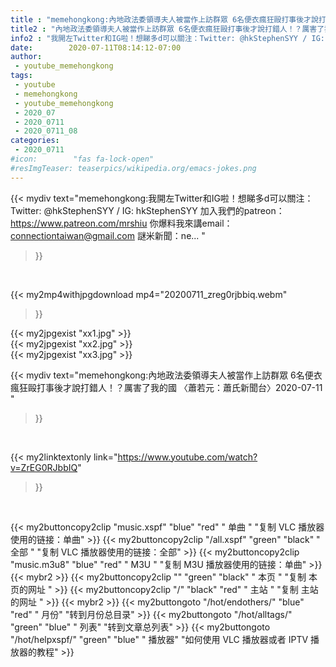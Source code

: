 ```yaml
---
title : "memehongkong:內地政法委領導夫人被當作上訪群眾 6名便衣瘋狂毆打事後才說打錯人！？厲害了我的國 〈蕭若元：蕭氏新聞台〉2020-07-11 "
title2 : "內地政法委領導夫人被當作上訪群眾 6名便衣瘋狂毆打事後才說打錯人！？厲害了我的國 〈蕭若元：蕭氏新聞台〉2020-07-11 "
info2 : "我開左Twitter和IG啦！想睇多d可以關注：Twitter: @hkStephenSYY / IG: hkStephenSYY 加入我們的patreon：https://www.patreon.com/mrshiu 你爆料我來講email： connectiontaiwan@gmail.com 謎米新聞：ne... "
date:        2020-07-11T08:14:12-07:00
author:
 - youtube_memehongkong
tags:
 - youtube
 - memehongkong
 - youtube_memehongkong
 - 2020_07
 - 2020_0711
 - 2020_0711_08
categories:
 - 2020_0711
#icon:        "fas fa-lock-open"
#resImgTeaser: teaserpics/wikipedia.org/emacs-jokes.png
---
```


{{< mydiv text="memehongkong:我開左Twitter和IG啦！想睇多d可以關注：Twitter: @hkStephenSYY / IG: hkStephenSYY 加入我們的patreon：https://www.patreon.com/mrshiu 你爆料我來講email： connectiontaiwan@gmail.com 謎米新聞：ne... "
>}}
<br>


{{< my2mp4withjpgdownload mp4="20200711_zreg0rjbbiq.webm"
>}}

{{< my2jpgexist "xx1.jpg" >}}<br>
{{< my2jpgexist "xx2.jpg" >}}<br>
{{< my2jpgexist "xx3.jpg" >}}<br>



{{< mydiv text="memehongkong:內地政法委領導夫人被當作上訪群眾 6名便衣瘋狂毆打事後才說打錯人！？厲害了我的國 〈蕭若元：蕭氏新聞台〉2020-07-11 "
>}}
<br>

{{< my2linktextonly link="https://www.youtube.com/watch?v=ZrEG0RJbbIQ"
>}}


<br>

{{< my2buttoncopy2clip "music.xspf"        "blue"   "red"    " 单曲 "  "复制 VLC 播放器使用的链接：单曲" >}} {{< my2buttoncopy2clip "/all.xspf"         "green"  "black"  " 全部 "  "复制 VLC 播放器使用的链接：全部" >}} {{< my2buttoncopy2clip "music.m3u8"        "blue"   "red"    " M3U  "    "复制 M3U 播放器使用的链接：单曲" >}} {{< mybr2 >}} {{< my2buttoncopy2clip ""                  "green"  "black"  " 本页 "    "复制 本页的网址 " >}} {{< my2buttoncopy2clip "/"                 "black"  "red"    " 主站 "    "复制 主站的网址 " >}} {{< mybr2 >}} {{< my2buttongoto      "/hot/endothers/"   "blue"   "red"    " 月份"   "转到月份总目录" >}} {{< my2buttongoto      "/hot/alltags/"     "green"  "blue"   " 列表"   "转到文章总列表" >}} {{< my2buttongoto      "/hot/helpxspf/"    "green"  "blue"   " 播放器" "如何使用 VLC 播放器或者 IPTV 播放器的教程" >}} 
